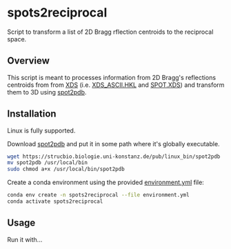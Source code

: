 # spots2reciprocal
Script to transform a list of 2D Bragg rflection centroids to the reciprocal space.

## Overview 

This script is meant to processes information from 2D Bragg's reflections centroids from from [XDS](https://xds.mr.mpg.de/html_doc/xds_files.html) (i.e. [XDS_ASCII.HKL](https://xds.mr.mpg.de/html_doc/xds_files.html#XDS_ASCII.HKL) and [SPOT.XDS](https://xds.mr.mpg.de/html_doc/xds_files.html#SPOT.XDS)) and transform them to 3D using [spot2pdb](https://strucbio.biologie.uni-konstanz.de/pub/linux_bin/spot2pdb).

## Installation

Linux is fully supported. 

Download [spot2pdb](https://strucbio.biologie.uni-konstanz.de/pub/linux_bin/spot2pdb) and put it in some path where it's globally executable.

```bash
wget https://strucbio.biologie.uni-konstanz.de/pub/linux_bin/spot2pdb
mv spot2pdb /usr/local/bin
sudo chmod a+x /usr/local/bin/spot2pdb
```

Create a conda environment using the provided [environment.yml](./environment.yml) file:

```bash
conda env create -n spots2reciprocal --file environment.yml
conda activate spots2reciprocal
```

## Usage

Run it with...